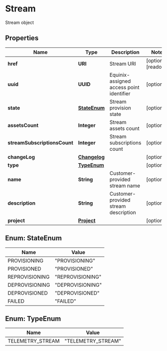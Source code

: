 

# Stream

Stream object

## Properties

| Name | Type | Description | Notes |
|------------ | ------------- | ------------- | -------------|
|**href** | **URI** | Stream URI |  [optional] [readonly] |
|**uuid** | **UUID** | Equinix-assigned access point identifier |  [optional] |
|**state** | [**StateEnum**](#StateEnum) | Stream provision state |  [optional] |
|**assetsCount** | **Integer** | Stream assets count |  [optional] |
|**streamSubscriptionsCount** | **Integer** | Stream subscriptions count |  [optional] |
|**changeLog** | [**Changelog**](Changelog.md) |  |  [optional] |
|**type** | [**TypeEnum**](#TypeEnum) |  |  [optional] |
|**name** | **String** | Customer-provided stream name |  [optional] |
|**description** | **String** | Customer-provided stream description |  [optional] |
|**project** | [**Project**](Project.md) |  |  [optional] |



## Enum: StateEnum

| Name | Value |
|---- | -----|
| PROVISIONING | &quot;PROVISIONING&quot; |
| PROVISIONED | &quot;PROVISIONED&quot; |
| REPROVISIONING | &quot;REPROVISIONING&quot; |
| DEPROVISIONING | &quot;DEPROVISIONING&quot; |
| DEPROVISIONED | &quot;DEPROVISIONED&quot; |
| FAILED | &quot;FAILED&quot; |



## Enum: TypeEnum

| Name | Value |
|---- | -----|
| TELEMETRY_STREAM | &quot;TELEMETRY_STREAM&quot; |



